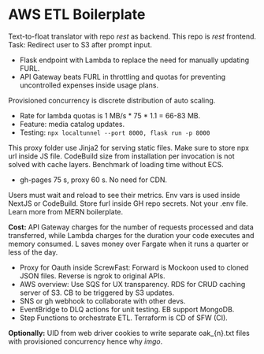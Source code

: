 # AWS ETL Boilerplate

Text-to-float translator with repo *rest* as backend. This repo is *rest* frontend. Task: Redirect user to S3 after prompt input.
* Flask endpoint with Lambda to replace the need for manually updating FURL.  
* API Gateway beats FURL in throttling and quotas for preventing uncontrolled expenses inside usage plans. 

Provisioned concurrency is discrete distribution of auto scaling. 
* Rate for lambda quotas is 1 MB/s * 75 * 1.1 = 66-83 MB.
* Feature: media catalog updates.
* Testing: ```npx localtunnel --port 8000, flask run -p 8000```

This proxy folder use Jinja2 for serving static files. Make sure to store npx url inside JS file. CodeBuild size from installation per invocation is not solved with cache layers. Benchmark of loading time without ECS. 
* gh-pages 75 s, proxy 60 s. No need for CDN.

Users must wait and reload to see their metrics. Env vars is used inside NextJS or CodeBuild. Store furl inside GH repo secrets. Not your .env file. Learn more from MERN boilerplate. 

**Cost:** API Gateway charges for the number of requests processed and data transferred, while Lambda charges for the duration your code executes and memory consumed. L saves money over Fargate when it runs a quarter or less of the day.

* Proxy for Oauth inside ScrewFast: Forward is Mockoon used to cloned JSON files. Reverse is ngrok to original APIs.
* AWS overview: Use SQS for UX transparency. RDS for CRUD caching server of S3. CB to be triggered by S3 updates.
* SNS or gh webhook to collaborate with other devs.
* EventBridge to DLQ actions for unit testing. EB support MongoDB.
* Step Functions to orchestrate ETL. Terraform is CD of SFW (CI).

**Optionally:** UID from web driver cookies to write separate oak_{n}.txt files with provisioned concurrency hence why *imgo*.

